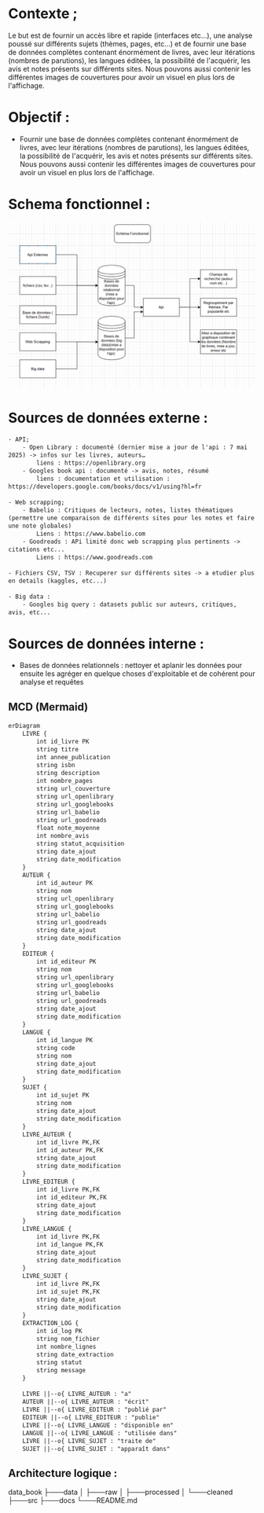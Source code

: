 # Contexte ;

Le but est de fournir un accès libre et rapide (interfaces etc...), une analyse poussé sur différents sujets (thèmes, pages, etc...) et de fournir une base de données complètes contenant énormément de livres, avec leur itérations (nombres de parutions), les langues éditées, la possibilité de l'acquérir, les avis et notes présents sur différents sites. Nous pouvons aussi contenir les différentes images de couvertures pour avoir un visuel en plus lors de l'affichage.

# Objectif :
- Fournir une base de données complètes contenant énormément de livres, avec leur itérations (nombres de parutions), les langues éditées, la possibilité de l'acquérir, les avis et notes présents sur différents sites. Nous pouvons aussi contenir les différentes images de couvertures pour avoir un visuel en plus lors de l'affichage.

# Schema fonctionnel :

![Schema fonctionnel](schema/schema_fonctionnel.png)

# Sources de données externe :
	- API;
		- Open Library : documenté (dernier mise a jour de l'api : 7 mai 2025) -> infos sur les livres, auteurs…
			liens : https://openlibrary.org
		- Googles book api : documenté -> avis, notes, résumé
			liens : documentation et utilisation : https://developers.google.com/books/docs/v1/using?hl=fr

	- Web scrapping;
		- Babelio : Critiques de lecteurs, notes, listes thématiques (permettre une comparaison de différents sites pour les notes et faire une note globales)
			Liens : https://www.babelio.com
		- Goodreads : APi limité donc web scrapping plus pertinents -> citations etc...
			Liens : https://www.goodreads.com

	- Fichiers CSV, TSV : Recuperer sur différents sites -> a etudier plus en details (kaggles, etc...)

	- Big data :
		- Googles big query : datasets public sur auteurs, critiques, avis, etc...

# Sources de données interne :
- Bases de données relationnels : nettoyer et aplanir les données pour ensuite les agréger en quelque choses d'exploitable et de cohérent pour analyse et requêtes

## MCD (Mermaid)

```mermaid
erDiagram
    LIVRE {
        int id_livre PK
        string titre
        int annee_publication
        string isbn
        string description
        int nombre_pages
        string url_couverture
        string url_openlibrary
        string url_googlebooks
        string url_babelio
        string url_goodreads
        float note_moyenne
        int nombre_avis
        string statut_acquisition
        string date_ajout
        string date_modification
    }
    AUTEUR {
        int id_auteur PK
        string nom
        string url_openlibrary
        string url_googlebooks
        string url_babelio
        string url_goodreads
        string date_ajout
        string date_modification
    }
    EDITEUR {
        int id_editeur PK
        string nom
        string url_openlibrary
        string url_googlebooks
        string url_babelio
        string url_goodreads
        string date_ajout
        string date_modification
    }
    LANGUE {
        int id_langue PK
        string code
        string nom
        string date_ajout
        string date_modification
    }
    SUJET {
        int id_sujet PK
        string nom
        string date_ajout
        string date_modification
    }
    LIVRE_AUTEUR {
        int id_livre PK,FK
        int id_auteur PK,FK
        string date_ajout
        string date_modification
    }
    LIVRE_EDITEUR {
        int id_livre PK,FK
        int id_editeur PK,FK
        string date_ajout
        string date_modification
    }
    LIVRE_LANGUE {
        int id_livre PK,FK
        int id_langue PK,FK
        string date_ajout
        string date_modification
    }
    LIVRE_SUJET {
        int id_livre PK,FK
        int id_sujet PK,FK
        string date_ajout
        string date_modification
    }
    EXTRACTION_LOG {
        int id_log PK
        string nom_fichier
        int nombre_lignes
        string date_extraction
        string statut
        string message
    }

    LIVRE ||--o{ LIVRE_AUTEUR : "a"
    AUTEUR ||--o{ LIVRE_AUTEUR : "écrit"
    LIVRE ||--o{ LIVRE_EDITEUR : "publié par"
    EDITEUR ||--o{ LIVRE_EDITEUR : "publie"
    LIVRE ||--o{ LIVRE_LANGUE : "disponible en"
    LANGUE ||--o{ LIVRE_LANGUE : "utilisée dans"
    LIVRE ||--o{ LIVRE_SUJET : "traite de"
    SUJET ||--o{ LIVRE_SUJET : "apparaît dans"
```

## Architecture logique :

data_book
├───data
│   ├───raw
│   ├───processed
│   └───cleaned
├───src
├───docs
└───README.md



